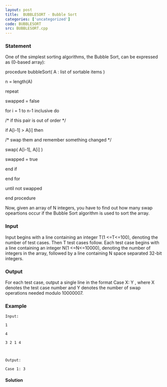 ```yaml
---
layout: post
title:  BUBBLESORT - Bubble Sort
categories: ['uncategorized']
code: BUBBLESORT
src: BUBBLESORT.cpp
---
```


### **Statement**

One of the simplest sorting algorithms, the Bubble Sort, can be expressed as
(0-based array):

procedure bubbleSort( A : list of sortable items )

n = length(A)

repeat

swapped = false

for i = 1 to n-1 inclusive do

/* if this pair is out of order */

if A[i-1] > A[i] then

/* swap them and remember something changed */

swap( A[i-1], A[i] )

swapped = true

end if

end for

until not swapped

end procedure

Now, given an array of N integers, you have to find out how many swap
opeartions occur if the Bubble Sort algorithm is used to sort the array.

### Input

Input begins with a line containing an integer T(1 <=T<=100), denoting the
number of test cases. Then T test cases follow. Each test case begins with a
line containing an integer N(1 <=N<=10000), denoting the number of
integers in the array, followed by a line containing N space separated
32-bit integers.

### Output

For each test case, output a single line in the format Case X: Y , where
X denotes the test case number and Y denotes the number of swap
operations needed modulo 10000007.

### Example

    
    
    Input:
    1
    4
    3 2 1 4
    
    Output:
    Case 1: 3
    



#### **Solution**



